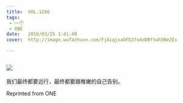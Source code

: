 ```yaml
---
title:	VOL.1266
tags:
 - 一个
 - ONE
date:	2016/03/25 1:41:49
cover:	http://image.wufazhuce.com/FjAigjxaOFb3fo4oDBftwh5Ne2Es

---
```

![](http://image.wufazhuce.com/FjAigjxaOFb3fo4oDBftwh5Ne2Es)
---

我们最终都要远行，最终都要跟稚嫩的自己告别。
 
Reprinted from ONE
